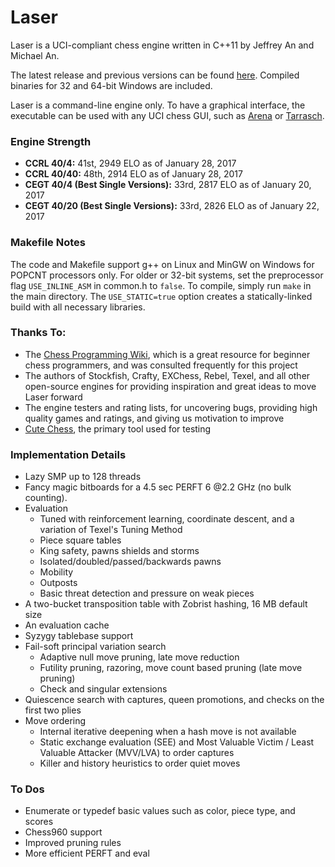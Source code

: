 # Laser
Laser is a UCI-compliant chess engine written in C++11 by Jeffrey An and Michael An.

The latest release and previous versions can be found [here](https://github.com/jeffreyan11/uci-chess-engine/releases). Compiled binaries for 32 and 64-bit Windows are included.

Laser is a command-line engine only. To have a graphical interface, the executable can be used with any UCI chess GUI, such as [Arena](http://www.playwitharena.com) or [Tarrasch](http://www.triplehappy.com).


### Engine Strength
- **CCRL 40/4:** 41st, 2949 ELO as of January 28, 2017
- **CCRL 40/40:** 48th, 2914 ELO as of January 28, 2017
- **CEGT 40/4 (Best Single Versions):** 33rd, 2817 ELO as of January 20, 2017
- **CEGT 40/20 (Best Single Versions):** 33rd, 2826 ELO as of January 22, 2017


### Makefile Notes
The code and Makefile support g++ on Linux and MinGW on Windows for POPCNT processors only. For older or 32-bit systems, set the preprocessor flag `USE_INLINE_ASM` in common.h to `false`.
To compile, simply run `make` in the main directory. The `USE_STATIC=true` option creates a statically-linked build with all necessary libraries.


### Thanks To:
- The [Chess Programming Wiki](https://chessprogramming.wikispaces.com), which is a great resource for beginner chess programmers, and was consulted frequently for this project
- The authors of Stockfish, Crafty, EXChess, Rebel, Texel, and all other open-source engines for providing inspiration and great ideas to move Laser forward
- The engine testers and rating lists, for uncovering bugs, providing high quality games and ratings, and giving us motivation to improve
- [Cute Chess](http://cutechess.com), the primary tool used for testing


### Implementation Details
- Lazy SMP up to 128 threads
- Fancy magic bitboards for a 4.5 sec PERFT 6 @2.2 GHz (no bulk counting).
- Evaluation
  - Tuned with reinforcement learning, coordinate descent, and a variation of Texel's Tuning Method
  - Piece square tables
  - King safety, pawns shields and storms
  - Isolated/doubled/passed/backwards pawns
  - Mobility
  - Outposts
  - Basic threat detection and pressure on weak pieces
- A two-bucket transposition table with Zobrist hashing, 16 MB default size
- An evaluation cache
- Syzygy tablebase support
- Fail-soft principal variation search
  - Adaptive null move pruning, late move reduction
  - Futility pruning, razoring, move count based pruning (late move pruning)
  - Check and singular extensions
- Quiescence search with captures, queen promotions, and checks on the first two plies
- Move ordering
  - Internal iterative deepening when a hash move is not available
  - Static exchange evaluation (SEE) and Most Valuable Victim / Least Valuable Attacker (MVV/LVA) to order captures
  - Killer and history heuristics to order quiet moves


### To Dos
 - Enumerate or typedef basic values such as color, piece type, and scores
 - Chess960 support
 - Improved pruning rules
 - More efficient PERFT and eval
